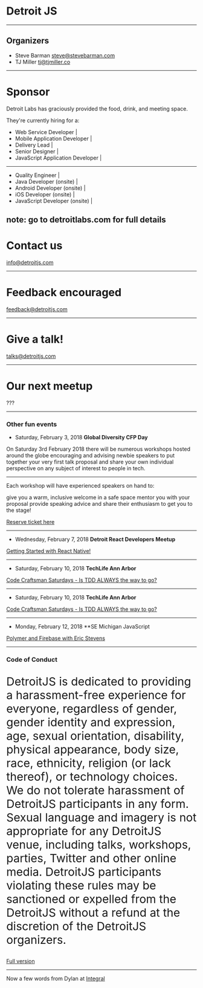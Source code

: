 # Detroit JS

---

## Organizers

- Steve Barman steve@stevebarman.com
- TJ Miller tj@tjmiller.co

--- 

# Sponsor

Detroit Labs has graciously provided the food, drink, and meeting space. 

They're currently hiring for a:

- Web Service Developer |
- Mobile Application Developer |
- Delivery Lead |
- Senior Designer |
- JavaScript Application Developer |

---

- Quality Engineer |
- Java Developer (onsite) |
- Android Developer (onsite) |
- iOS Developer (onsite) |
- JavaScript Developer (onsite) |

note: go to detroitlabs.com for full details
---

# Contact us

info@detroitjs.com

---

# Feedback encouraged

feedback@detroitjs.com

---

# Give a talk!

talks@detroitjs.com

---

# Our next meetup 

???

---

### Other fun events

- Saturday, February 3, 2018 **Global Diversity CFP Day**

On Saturday 3rd February 2018 there will be numerous workshops hosted around the globe encouraging and advising newbie speakers to put together your very first talk proposal and share your own individual perspective on any subject of interest to people in tech.

--- 

Each workshop will have experienced speakers on hand to:

give you a warm, inclusive welcome in a safe space 
mentor you with your proposal
provide speaking advice
and share their enthusiasm to get you to the stage!

[Reserve ticket here](https://www.globaldiversitycfpday.com/events/30)

---

- Wednesday, February 7, 2018 **Detroit React Developers Meetup**

[Getting Started with React Native!](https://www.meetup.com/Detroit-React-Developers-Meetup/events/246631187/)

---

- Saturday, February 10, 2018 **TechLife Ann Arbor**

[Code Craftsman Saturdays - Is TDD ALWAYS the way to go?](https://www.meetup.com/TechLife-Ann-Arbor/events/246757456/)

---

- Saturday, February 10, 2018 **TechLife Ann Arbor**

[Code Craftsman Saturdays - Is TDD ALWAYS the way to go?](https://www.meetup.com/TechLife-Ann-Arbor/events/246757456/)

---

- Monday, February 12, 2018 **SE Michigan JavaScript

[Polymer and Firebase with Eric Stevens](https://www.meetup.com/SEM-JS/events/247084944/)

---
### Code of Conduct

<p style="font-size:30px">DetroitJS is dedicated to providing a harassment-free experience for everyone, regardless of gender, gender identity and expression, age, sexual orientation, disability, physical appearance, body size, race, ethnicity, religion (or lack thereof), or technology choices. We do not tolerate harassment of DetroitJS participants in any form. Sexual language and imagery is not appropriate for any DetroitJS venue, including talks, workshops, parties, Twitter and other online media. DetroitJS participants violating these rules may be sanctioned or expelled from the DetroitJS without a refund at the discretion of the DetroitJS organizers.</p>

[Full version](https://detroitjs.com/code-of-conduct)

---

Now a few words from Dylan at [Integral](https://www.integral.io)